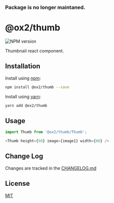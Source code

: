 ### Package is no longer maintaned.

# @ox2/thumb
![NPM version](https://img.shields.io/badge/npm-private-orange.svg?style=flat)
<!-- ![NPM version](https://img.shields.io/npm/v/@ox2/thumb.svg?style=flat) -->

Thumbnail react component.

## Installation
Install using [npm](http://npmjs.com):
```sh
npm install @ox2/thumb --save
```
Install using [yarn](http://yarnpkg.com):
```sh
yarn add @ox2/thumb
```

## Usage
```js
import Thumb from '@ox2/thumb/Thumb';

<Thumb height={60} image={image1} width={60} />


```

## Change Log
Changes are tracked in the [CHANGELOG.md](https://github.com/ox2/thumb/blob/master/CHANGELOG.md)

## License
[MIT](https://github.com/ox2/thumb/blob/master/LICENSE)
